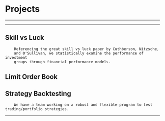 # Projects
---
---
## Skill vs Luck
        Referencing the great skill vs luck paper by Cuthberson, Nitzsche, 
        and O'Sullivan, we statistically examine the performance of investment 
        groups through financial performance models.

## Limit Order Book
        

## Strategy Backtesting
        We have a team working on a robust and flexible program to test trading/portfolio strategies.
---
